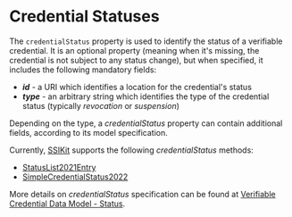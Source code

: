 # Credential Statuses

The `credentialStatus` property is used to identify the status of a verifiable credential. It is an optional property (meaning when it's missing, the credential is not subject to any status change), but when specified, it includes the following mandatory fields:

* _**id**_ - a URI which identifies a location for the credential's status
* _**type**_ - an arbitrary string which identifies the type of the credential status (typically _revocation_ or _suspension_)

Depending on the type, a _credentialStatus_ property can contain additional fields, according to its model specification.

Currently, [SSIKit](https://github.com/walt-id/waltid-ssikit) supports the following _credentialStatus_ methods:

* [StatusList2021Entry](status-list-2021-entry/)
* [SimpleCredentialStatus2022](simple-credential-status-2022/)

More details on _credentialStatus_ specification can be found at [Verifiable Credential Data Model - Status](https://www.w3.org/TR/vc-data-model/#status).
